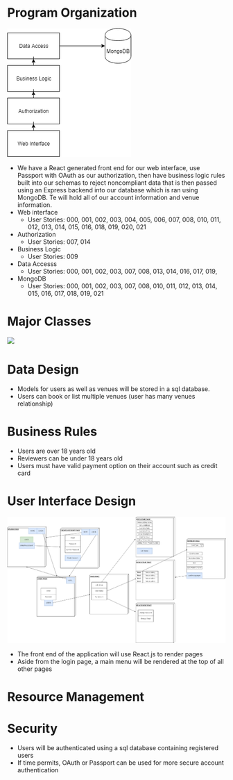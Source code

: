 # Program Organization
  ![](https://github.com/Stelthshield/COP4331_Spring2019_Group4/blob/master/sprint2/diagrams/COP4331C%20-%20Group%204-Software%20Architecture.png)
  - We have a React generated front end for our web interface, use Passport with OAuth as our authorization, then have business logic rules built into our schemas to reject noncompliant data that is then passed using an Express backend into our database which is ran using MongoDB. Te will hold all of our account information and venue information.
  - Web interface
    - User Stories: 000, 001, 002, 003, 004, 005, 006, 007, 008, 010, 011, 012, 013, 014, 015, 016, 018, 019, 020, 021
  - Authorization
    - User Stories: 007, 014
  - Business Logic
    - User Stories: 009
  - Data Accesss
    - User Stories: 000, 001, 002, 003, 007, 008, 013, 014, 016, 017, 019,
  - MongoDB
    - User Stories: 000, 001, 002, 003, 007, 008, 010, 011, 012, 013, 014, 015, 016, 017, 018, 019, 021
# Major Classes
  ![](https://i.imgur.com/mQal4pf.png)

# Data Design

- Models for users as well as venues will be stored in a sql database. 
- Users can book or list multiple venues (user has many venues relationship)

# Business Rules

- Users are over 18 years old
- Reviewers can be under 18 years old
- Users must have valid payment option on their account such as credit card

# User Interface Design

![](https://raw.githubusercontent.com/Stelthshield/COP4331_Spring2019_Group4/master/sprint2/UI%20Diagram.png)
- The front end of the application will use React.js to render pages
- Aside from the login page, a main menu will be rendered at the top of all other pages

# Resource Management

# Security

- Users will be authenticated using a sql database containing registered users
- If time permits, OAuth or Passport can be used for more secure account authentication

